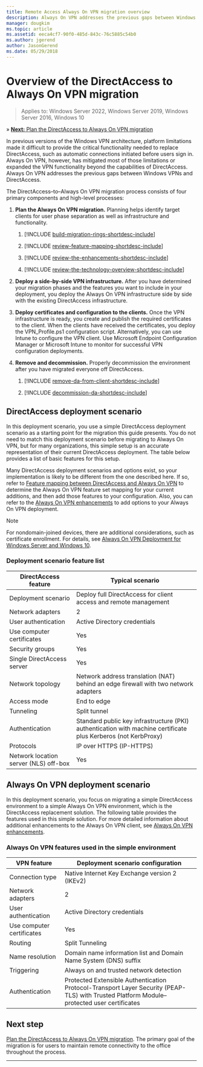 ```yaml
---
title: Remote Access Always On VPN migration overview
description: Always On VPN addresses the previous gaps between Windows VPNs and DirectAccess, and how to migrate from DirectAccess to Always On VPN.
manager: dougkim
ms.topic: article
ms.assetid: eeca4cf7-90f0-485d-843c-76c5885c54b0
ms.author: jgerend
author: JasonGerend
ms.date: 05/29/2018
---
```


# Overview of the DirectAccess to Always On VPN migration

>Applies to: Windows Server 2022, Windows Server 2019, Windows Server 2016, Windows 10

&#187; [**Next:** Plan the DirectAccess to Always On VPN migration](da-always-on-migration-planning.md)

In previous versions of the Windows VPN architecture, platform limitations made it difficult to provide the critical functionality needed to replace DirectAccess, such as automatic connections initiated before users sign in. Always On VPN, however, has mitigated most of those limitations or expanded the VPN functionality beyond the capabilities of DirectAccess. Always On VPN addresses the previous gaps between Windows VPNs and DirectAccess.

The DirectAccess–to–Always On VPN migration process consists of four primary components and high-level processes:


1.  **Plan the Always On VPN migration.** Planning helps identify target clients for user phase separation as well as infrastructure and functionality.

    1.  [!INCLUDE [build-migration-rings-shortdesc-include](../includes/build-migration-rings-shortdesc-include.md)]

    2.  [!INCLUDE [review-feature-mapping-shortdesc-include](../includes/review-feature-mapping-shortdesc-include.md)]

    3.  [!INCLUDE [review-the-enhancements-shortdesc-include](../includes/review-the-enhancements-shortdesc-include.md)]

    4.  [!INCLUDE [review-the-technology-overview-shortdesc-include](../includes/review-the-technology-overview-shortdesc-include.md)]

2.  **Deploy a side-by-side VPN infrastructure.** After you have determined your migration phases and the features you want to include in your deployment, you deploy the Always On VPN infrastructure side by side with the existing DirectAccess infrastructure.

3.  **Deploy certificates and configuration to the clients.**  Once the VPN infrastructure is ready, you create and publish the required certificates to the client. When the clients have received the certificates, you deploy the VPN_Profile.ps1 configuration script. Alternatively, you can use Intune to configure the VPN client. Use Microsoft Endpoint Configuration Manager or Microsoft Intune to monitor for successful VPN configuration deployments.

4.  **Remove and decommission.** Properly decommission the environment after you have migrated everyone off DirectAccess.

    1.  [!INCLUDE [remove-da-from-client-shortdesc-include](../includes/remove-da-from-client-shortdesc-include.md)]

    2.  [!INCLUDE [decommission-da-shortdesc-include](../includes/decommission-da-shortdesc-include.md)]


## DirectAccess deployment scenario

In this deployment scenario, you use a simple DirectAccess deployment scenario as a starting point for the migration this guide presents. You do not need to match this deployment scenario before migrating to Always On VPN, but for many organizations, this simple setup is an accurate representation of their current DirectAccess deployment. The table below provides a list of basic features for this setup.

Many DirectAccess deployment scenarios and options exist, so your implementation is likely to be different from the one described here. If so, refer to [Feature mapping between DirectAccess and Always On VPN](../vpn/vpn-map-da.md) to determine the Always On VPN feature set mapping for your current additions, and then add those features to your configuration. Also, you can refer to the [Always On VPN enhancements](../vpn/always-on-vpn/always-on-vpn-enhancements.md) to add options to your Always On VPN deployment.

>[!NOTE]
>For nondomain-joined devices, there are additional considerations, such as certificate enrollment. For details, see [Always On VPN Deployment for Windows Server and Windows 10](../vpn/always-on-vpn/deploy/always-on-vpn-deploy-deployment.md).

### Deployment scenario feature list

| DirectAccess feature | Typical scenario |
|-----|----|
| Deployment scenario                   | Deploy full DirectAccess for client access and remote management                                               |
| Network adapters                      | 2                                                                                                              |
| User authentication                   | Active Directory credentials                                                                                   |
| Use computer certificates             | Yes                                                                                                            |
| Security groups                       | Yes                                                                                                            |
| Single DirectAccess server            | Yes                                                                                                            |
| Network topology                      | Network address translation (NAT) behind an edge firewall with two network adapters                            |
| Access mode                           | End to edge                                                                                                    |
| Tunneling                             | Split tunnel                                                                                                   |
| Authentication                        | Standard public key infrastructure (PKI) authentication with machine certificate plus Kerberos (not KerbProxy) |
| Protocols                             | IP over HTTPS (IP-HTTPS)                                                                                       |
| Network location server (NLS) off-box | Yes                                                                                                            |

## Always On VPN deployment scenario

In this deployment scenario, you focus on migrating a simple DirectAccess environment to a simple Always On VPN environment, which is the DirectAccess replacement solution. The following table provides the features used in this simple solution. For more detailed information about additional enhancements to the Always On VPN client, see [Always On VPN enhancements](../vpn/always-on-vpn/always-on-vpn-enhancements.md).

### Always On VPN features used in the simple environment

| VPN feature | Deployment scenario configuration |
|-----|-----|
| Connection type | Native Internet Key Exchange version 2 (IKEv2) |
| Network adapters   | 2        |
| User authentication  | Active Directory credentials            |
| Use computer certificates        | Yes                          |
| Routing | Split Tunneling |
| Name resolution | Domain name information list and Domain Name System (DNS) suffix |
| Triggering | Always on and trusted network detection |
| Authentication  | Protected Extensible Authentication Protocol-Transport Layer Security (PEAP-TLS) with Trusted Platform Module–protected user certificates |

## Next step

[Plan the DirectAccess to Always On VPN migration](da-always-on-migration-planning.md). The primary goal of the migration is for users to maintain remote connectivity to the office throughout the process.

---
